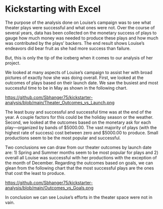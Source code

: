 # Kickstarting with Excel

The purpose of the analysis done on Louise’s campaign was to see what theater plays were successful and what ones were not.  Over the course of several years, data has been collected on the monetary success of plays to gauge how much money was needed to produce these plays and how much was contributed by the plays’ backers.  The end result shows Louise’s endeavors did bear fruit as she had more success than failure.

But, this is only the tip of the iceberg when it comes to our analysis of her project.

We looked at many aspects of Louise’s campaign to assist her with broad pictures of exactly how she was doing overall.  First, we looked at the outcomes of plays based on their launch date.  We saw the busiest and most successful time to be in May as shown in the following chart.

https://github.com/Sbhanger75/kickstarter-analysis/blob/main/Theater_Outcomes_vs_Launch.png
 
The least busy and successful and successful time was at the end of the year.  A couple factors for this could be the holiday season or the weather.  Second, we looked at the outcomes based on the monetary ask for each play—organized by bands of $5000.00.  The vast majority of plays (with the highest rate of success) cost between zero and $5000.00 to produce.  Small productions seem to be the most popular and successful.


Two conclusions we can draw from our theater outcomes by launch date are:  1)  Spring and Summer months seem to be most popular for plays and 2)  overall all Louise was successful with her productions with the exception of the month of December.
Regarding the outcomes based on goals, we can glean from the following chart that the most successful plays are the ones that cost the least to produce.

https://github.com/Sbhanger75/kickstarter-analysis/blob/main/Outcomes_vs_Goals.png
 
In conclusion we can see Louise’s efforts in the theater space were not in vain.
